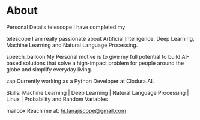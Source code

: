 # About
Personal Details
telescope I have completed my 

telescope I am really passionate about Artificial Intelligence, Deep Learning, Machine Learning and Natural Language Processing.

speech_balloon My Personal motive is to give my full potential to build AI-based solutions that solve a high-impact problem for people around the globe and simplify everyday living.

zap Currently working as a Python Developer at Clodura.AI.

Skills: Machine Learning | Deep Learning | Natural Language Processing | Linux | Probability and Random Variables 

mailbox Reach me at: hi.tanajiscope@gmail.com

